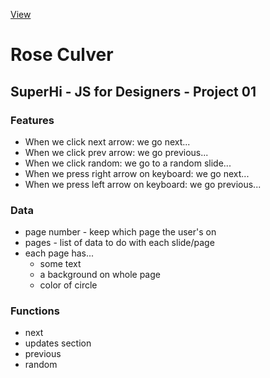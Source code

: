 [View](https://delimac.github.io/roseculver)

# Rose Culver
## SuperHi - JS for Designers - Project 01

### Features
- When we click next arrow: we go next...
- When we click prev arrow: we go previous...
- When we click random: we go to a random slide... 
- When we press right arrow on keyboard: we go next...
- When we press left arrow on keyboard: we go previous...

### Data
- page number - keep which page the user's on
- pages - list of data to do with each slide/page
- each page has...
	- some text
	- a background on whole page
	- color of circle

### Functions
- next
- updates section
- previous
- random

